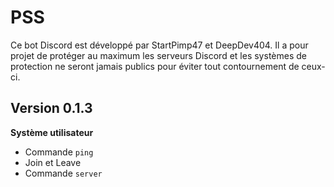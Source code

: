 # PSS
Ce bot Discord est développé par StartPimp47 et DeepDev404. Il a pour projet de protéger au maximum les serveurs Discord et les systèmes de protection ne seront jamais publics pour éviter tout contournement de ceux-ci.

## Version 0.1.3

**Système utilisateur**
  * Commande `ping`
  * Join et Leave
  * Commande `server`
